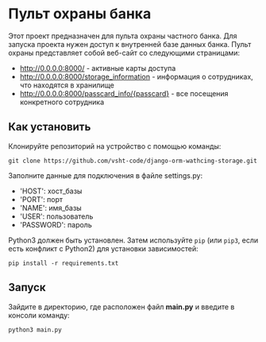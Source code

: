 # Пульт охраны банка

Этот проект предназначен для пульта охраны частного банка. Для запуска проекта нужен доступ к внутренней базе данных банка. Пульт охраны представляет собой веб-сайт со следующими страницами:

- http://0.0.0.0:8000/ - активные карты доступа
- http://0.0.0.0:8000/storage_information - информация о сотрудниках, что находятся в хранилище
- http://0.0.0.0:8000/passcard_info/{passcard} - все посещения конкретного сотрудника


## Как установить

Клонируйте репозиторий на устройство с помощью команды:

````
git clone https://github.com/vsht-code/django-orm-wathcing-storage.git
````

Заполните данные для подключения в файле settings.py:

- 'HOST': хост_базы
- 'PORT': порт
- 'NAME': имя_базы
- 'USER': пользователь
- 'PASSWORD': пароль


Python3 должен быть установлен. 
Затем используйте `pip` (или `pip3`, если есть конфликт с Python2) для установки зависимостей:
```
pip install -r requirements.txt
```

## Запуск

Зайдите в директорию, где расположен файл **main.py** и введите в консоли команду:
```
python3 main.py
```
